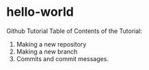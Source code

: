 # hello-world
Github Tutorial
Table of Contents of the Tutorial:
1. Making a new repository
2. Making a new branch
3. Commits and commit messages. 
